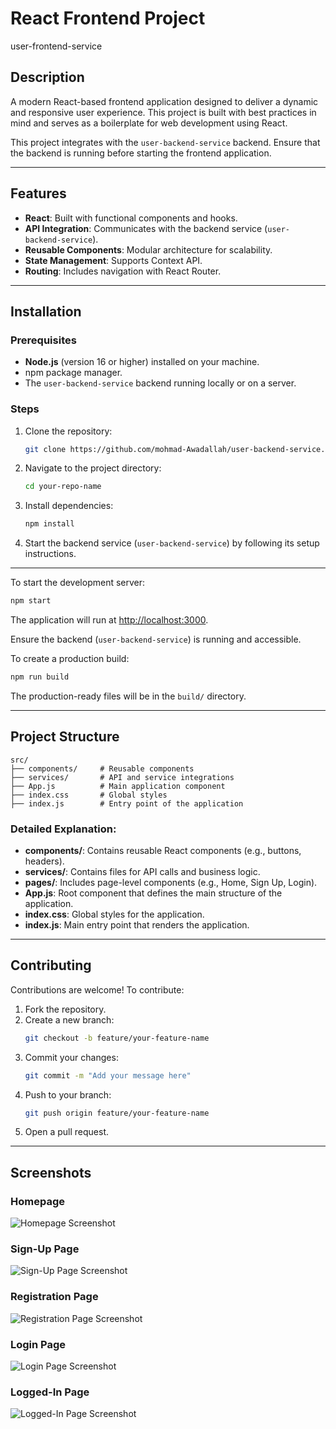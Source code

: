 
# React Frontend Project
user-frontend-service

## Description

A modern React-based frontend application designed to deliver a dynamic and responsive user experience. This project is built with best practices in mind and serves as a boilerplate for web development using React.

This project integrates with the `user-backend-service` backend. Ensure that the backend is running before starting the frontend application.

---

## Features

- **React**: Built with functional components and hooks.
- **API Integration**: Communicates with the backend service (`user-backend-service`).
- **Reusable Components**: Modular architecture for scalability.
- **State Management**: Supports Context API.
- **Routing**: Includes navigation with React Router.

---



## Installation

### Prerequisites

- **Node.js** (version 16 or higher) installed on your machine.
- npm package manager.
- The `user-backend-service` backend running locally or on a server.

### Steps

1. Clone the repository:
   ```bash
   git clone https://github.com/mohmad-Awadallah/user-backend-service.git
   ```
2. Navigate to the project directory:
   ```bash
   cd your-repo-name
   ```
3. Install dependencies:
   ```bash
   npm install
   ```

4. Start the backend service (`user-backend-service`) by following its setup instructions.

---



To start the development server:
```bash
npm start
```

The application will run at [http://localhost:3000](http://localhost:3000).

Ensure the backend (`user-backend-service`) is running and accessible.




To create a production build:
```bash
npm run build
```

The production-ready files will be in the `build/` directory.

---

## Project Structure

```
src/
├── components/     # Reusable components
├── services/       # API and service integrations
├── App.js          # Main application component
├── index.css       # Global styles
├── index.js        # Entry point of the application
```

### Detailed Explanation:

- **components/**: Contains reusable React components (e.g., buttons, headers).
- **services/**: Contains files for API calls and business logic.
- **pages/**: Includes page-level components (e.g., Home, Sign Up, Login).
- **App.js**: Root component that defines the main structure of the application.
- **index.css**: Global styles for the application.
- **index.js**: Main entry point that renders the application.

---

## Contributing

Contributions are welcome! To contribute:

1. Fork the repository.
2. Create a new branch:
   ```bash
   git checkout -b feature/your-feature-name
   ```
3. Commit your changes:
   ```bash
   git commit -m "Add your message here"
   ```
4. Push to your branch:
   ```bash
   git push origin feature/your-feature-name
   ```
5. Open a pull request.

---

## Screenshots

### Homepage
![Homepage Screenshot](https://via.placeholder.com/800x400 "Homepage Screenshot")

### Sign-Up Page
![Sign-Up Page Screenshot](https://via.placeholder.com/800x400 "Sign-Up Page Screenshot")

### Registration Page
![Registration Page Screenshot](https://via.placeholder.com/800x400 "Registration Page Screenshot")

### Login Page
![Login Page Screenshot](https://via.placeholder.com/800x400 "Login Page Screenshot")

### Logged-In Page
![Logged-In Page Screenshot](https://via.placeholder.com/800x400 "Logged-In Page Screenshot")

